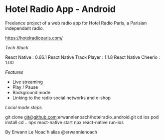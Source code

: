 # Hotel Radio App - Android 

Freelance project of a web radio app for Hotel Radio Paris, a Parisian independant radio.

https://hotelradioparis.com/

*Tech Stack*

React Native : 0.66.1
React Native Track Player : 1.1.8
React Native Cheerio : 1.00

*Features*
- Live streaming 
- Play / Pause 
- Background mode 
- Linking to the radio social networks and e-shop

*Local mode steps*

git clone git@github.com:erwannlenoach/hotelradio_android.git
cd ios
pod install 
cd .. 
npx react-native start
npx react-native run-ios 

By Erwann Le Noac'h alias @erwannlenoach
